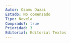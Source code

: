 ```yaml
---
Autor: Ozamu Dazai
Estado: No comenzado
Tipo: Novela
Comprado?: true
Prioridad: 3
Editorial: Editorial Textos
---
```

